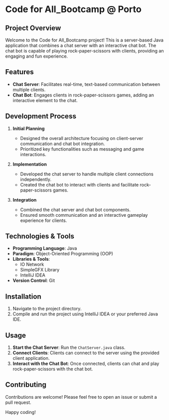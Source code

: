 # Code for All_Bootcamp @ Porto

## Project Overview

Welcome to the Code for All_Bootcamp project! This is a server-based Java application that combines a chat server with an interactive chat bot. The chat bot is capable of playing rock-paper-scissors with clients, providing an engaging and fun experience.

## Features

- **Chat Server**: Facilitates real-time, text-based communication between multiple clients.
- **Chat Bot**: Engages clients in rock-paper-scissors games, adding an interactive element to the chat.

## Development Process

1. **Initial Planning**
   - Designed the overall architecture focusing on client-server communication and chat bot integration.
   - Prioritized key functionalities such as messaging and game interactions.

2. **Implementation**
   - Developed the chat server to handle multiple client connections independently.
   - Created the chat bot to interact with clients and facilitate rock-paper-scissors games.

3. **Integration**
   - Combined the chat server and chat bot components.
   - Ensured smooth communication and an interactive gameplay experience for clients.

## Technologies & Tools

- **Programming Language**: Java
- **Paradigm**: Object-Oriented Programming (OOP)
- **Libraries & Tools**:
  - IO Network
  - SimpleGFX Library
  - IntelliJ IDEA
- **Version Control**: Git

## Installation

1. Navigate to the project directory.
2. Compile and run the project using IntelliJ IDEA or your preferred Java IDE.

## Usage

1. **Start the Chat Server**: Run the `ChatServer.java` class.
2. **Connect Clients**: Clients can connect to the server using the provided client application.
3. **Interact with the Chat Bot**: Once connected, clients can chat and play rock-paper-scissors with the chat bot.

## Contributing

Contributions are welcome! Please feel free to open an issue or submit a pull request.

Happy coding!
